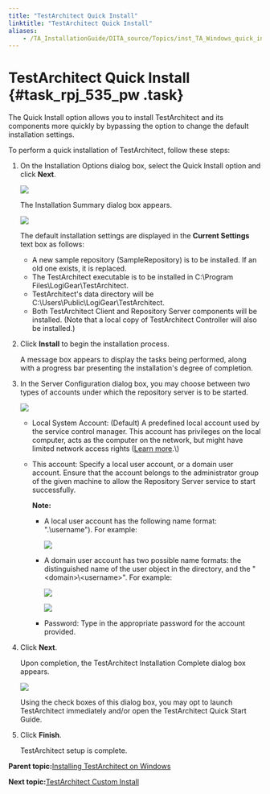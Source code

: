 ```yaml
--- 
title: "TestArchitect Quick Install"
linktitle: "TestArchitect Quick Install"
aliases: 
    - /TA_InstallationGuide/DITA_source/Topics/inst_TA_Windows_quick_install.html
---
```

# TestArchitect Quick Install {#task_rpj_535_pw .task}

The Quick Install option allows you to install TestArchitect and its components more quickly by bypassing the option to change the default installation settings.

To perform a quick installation of TestArchitect, follow these steps:

1.  On the Installation Options dialog box, select the Quick Install option and click **Next**.

    ![](../Images/install_TA_Windows_2.png)

    The Installation Summary dialog box appears.

    ![](../Images/install_TA_Windows_3.png)

    The default installation settings are displayed in the **Current Settings** text box as follows:

    -   A new sample repository \(SampleRepository\) is to be installed. If an old one exists, it is replaced.
    -   The TestArchitect executable is to be installed in C:\\Program Files\\LogiGear\\TestArchitect.
    -   TestArchitect's data directory will be C:\\Users\\Public\\LogiGear\\TestArchitect.
    -   Both TestArchitect Client and Repository Server components will be installed. \(Note that a local copy of TestArchitect Controller will also be installed.\)
2.  Click **Install** to begin the installation process.

    A message box appears to display the tasks being performed, along with a progress bar presenting the installation's degree of completion.

3.  In the Server Configuration dialog box, you may choose between two types of accounts under which the repository server is to be started.

    ![](../../../TA_Administration/Topics/../Images/changing_user_account.png)

    -   Local System Account: \(Default\) A predefined local account used by the service control manager. This account has privileges on the local computer, acts as the computer on the network, but might have limited network access rights \([Learn more](https://msdn.microsoft.com/en-us/library/windows/desktop/ms684190(v=vs.85).aspx).\)
    -   This account: Specify a local user account, or a domain user account. Ensure that the account belongs to the administrator group of the given machine to allow the Repository Server service to start successfully.

        **Note:**

        -   A local user account has the following name format: ".\\username"\). For example:

            ![](../../../TA_Administration/Topics/../Images/change_local_user_account.png)

        -   A domain user account has two possible name formats: the distinguished name of the user object in the directory, and the "<domain\>\\<username\>". For example:

            ![](../../../TA_Administration/Topics/../Images/change_domain_user_account_installation_2.png)

            ![](../../../TA_Administration/Topics/../Images/change_domain_user_account_installation.png)

        -   Password: Type in the appropriate password for the account provided.
4.  Click **Next**.

    Upon completion, the TestArchitect Installation Complete dialog box appears.

    ![](../Images/install_TA_Windows_4.png)

    Using the check boxes of this dialog box, you may opt to launch TestArchitect immediately and/or open the TestArchitect Quick Start Guide.

5.  Click **Finish**.

    TestArchitect setup is complete.


**Parent topic:**[Installing TestArchitect on Windows](../../../TA_InstallationGuide/DITA_source/Topics/inst_TA_Windows.html)

**Next topic:**[TestArchitect Custom Install](../../../TA_InstallationGuide/DITA_source/Topics/inst_TA_Windows_custom_install.html)

